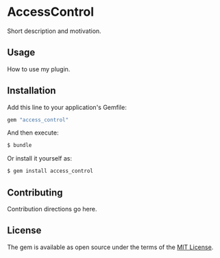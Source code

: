# AccessControl
Short description and motivation.

## Usage
How to use my plugin.

## Installation
Add this line to your application's Gemfile:

```ruby
gem "access_control"
```

And then execute:
```bash
$ bundle
```

Or install it yourself as:
```bash
$ gem install access_control
```

## Contributing
Contribution directions go here.

## License
The gem is available as open source under the terms of the [MIT License](https://opensource.org/licenses/MIT).
